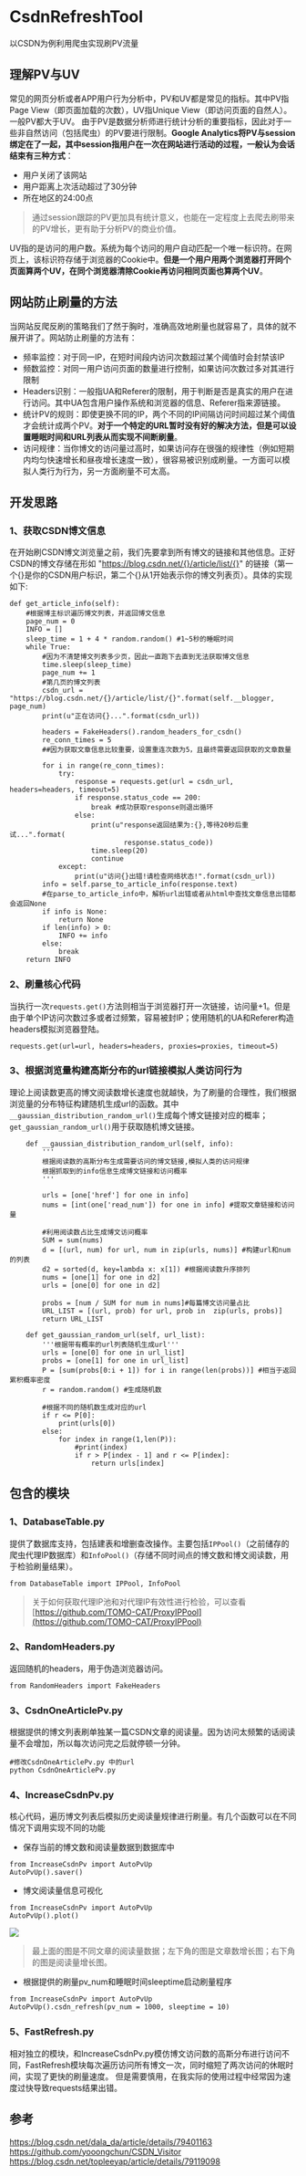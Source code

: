 # CsdnRefreshTool
以CSDN为例利用爬虫实现刷PV流量
## 理解PV与UV
常见的网页分析或者APP用户行为分析中，PV和UV都是常见的指标。其中PV指Page View（即页面加载的次数），UV指Unique View（即访问页面的自然人）。一般PV都大于UV。
由于PV是数据分析师进行统计分析的重要指标，因此对于一些非自然访问（包括爬虫）的PV要进行限制。**Google Analytics将PV与session绑定在了一起，其中session指用户在一次在网站进行活动的过程，一般认为会话结束有三种方式**：

* 用户关闭了该网站
* 用户距离上次活动超过了30分钟
* 所在地区的24:00点

>通过session跟踪的PV更加具有统计意义，也能在一定程度上去爬去刷带来的PV增长，更有助于分析PV的商业价值。


UV指的是访问的用户数。系统为每个访问的用户自动匹配一个唯一标识符。在网页上，该标识符存储于浏览器的Cookie中。**但是一个用户用两个浏览器打开同个页面算两个UV，在同个浏览器清除Cookie再访问相同页面也算两个UV**。
## 网站防止刷量的方法
当网站反爬反刷的策略我们了然于胸时，准确高效地刷量也就容易了，具体的就不展开讲了。网站防止刷量的方法有：

* 频率监控：对于同一IP，在短时间段内访问次数超过某个阈值时会封禁该IP
* 频数监控：对同一用户访问页面的数量进行控制，如果访问次数过多对其进行限制
*  Headers识别：一般指UA和Referer的限制，用于判断是否是真实的用户在进行访问。其中UA包含用户操作系统和浏览器的信息、Referer指来源链接。
* 统计PV的规则：即使更换不同的IP，两个不同的IP间隔访问时间超过某个阈值才会统计成两个PV。**对于一个特定的URL暂时没有好的解决方法，但是可以设置睡眠时间和URL列表从而实现不间断刷量**。
* 访问规律：当你博文的访问量过高时，如果访问存在很强的规律性（例如短期内均匀快速增长和昼夜增长速度一致），很容易被识别成刷量。一方面可以模拟人类行为行为，另一方面刷量不可太高。

## 开发思路
### 1、获取CSDN博文信息
在开始刷CSDN博文浏览量之前，我们先要拿到所有博文的链接和其他信息。正好CSDN的博文存储在形如 "https://blog.csdn.net/{}/article/list/{}" 的链接（第一个{}是你的CSDN用户标识，第二个{}从1开始表示你的博文列表页）。具体的实现如下:

```
def get_article_info(self):
    #根据博主标识遍历博文列表，并返回博文信息
    page_num = 0
    INFO = []
    sleep_time = 1 + 4 * random.random() #1~5秒的睡眠时间
    while True:
        #因为不清楚博文列表多少页，因此一直跑下去直到无法获取博文信息
        time.sleep(sleep_time)
        page_num += 1
        #第几页的博文列表
        csdn_url = "https://blog.csdn.net/{}/article/list/{}".format(self.__blogger, page_num)
        print(u"正在访问{}...".format(csdn_url))

        headers = FakeHeaders().random_headers_for_csdn()
        re_conn_times = 5
        ##因为获取文章信息比较重要，设置重连次数为5，且最终需要返回获取的文章数量

        for i in range(re_conn_times):
            try:
                response = requests.get(url = csdn_url, headers=headers, timeout=5)
                if response.status_code == 200:
                    break #成功获取response则退出循环
                else:
                    print(u"response返回结果为:{},等待20秒后重试...".format(
                            response.status_code))
                    time.sleep(20)
                    continue
            except:
                print(u"访问{}出错!请检查网络状态!".format(csdn_url))
        info = self.parse_to_article_info(response.text)
        #在parse_to_article_info中，解析url出错或者从html中查找文章信息出错都会返回None
        if info is None:
            return None
        if len(info) > 0:
            INFO += info
        else:
            break
    return INFO
```
### 2、刷量核心代码
当执行一次`requests.get()`方法则相当于浏览器打开一次链接，访问量+1。但是由于单个IP访问次数过多或者过频繁，容易被封IP；使用随机的UA和Referer构造headers模拟浏览器登陆。
```
requests.get(url=url, headers=headers, proxies=proxies, timeout=5)
```
### 3、根据浏览量构建高斯分布的url链接模拟人类访问行为
理论上阅读数更高的博文阅读数增长速度也就越快，为了刷量的合理性，我们根据浏览量的分布特征构建随机生成url的函数。其中`__gaussian_distribution_random_url()`生成每个博文链接对应的概率；`get_gaussian_random_url()`用于获取随机博文链接。
```
    def __gaussian_distribution_random_url(self, info):
        '''
        根据阅读数的高斯分布生成需要访问的博文链接,模拟人类的访问规律
        根据抓取到的info信息生成博文链接和访问概率
        '''
        
        urls = [one['href'] for one in info]
        nums = [int(one['read_num']) for one in info] #提取文章链接和访问量

        #利用阅读数占比生成博文访问概率
        SUM = sum(nums) 
        d = [(url, num) for url, num in zip(urls, nums)] #构建url和num的列表
        d2 = sorted(d, key=lambda x: x[1]) #根据阅读数升序排列
        nums = [one[1] for one in d2]
        urls = [one[0] for one in d2]
        
        probs = [num / SUM for num in nums]#每篇博文访问量占比
        URL_LIST = [(url, prob) for url, prob in  zip(urls, probs)]
        return URL_LIST
        
    def get_gaussian_random_url(self, url_list):
        '''根据带有概率的url列表随机生成url'''
        urls = [one[0] for one in url_list]
        probs = [one[1] for one in url_list]
        P = [sum(probs[0:i + 1]) for i in range(len(probs))] #相当于返回累积概率密度
        r = random.random() #生成随机数
        
        #根据不同的随机数生成对应的url
        if r <= P[0]:
            print(urls[0])
        else:
            for index in range(1,len(P)):
                #print(index)
                if r > P[index - 1] and r <= P[index]:
                    return urls[index]
```
## 包含的模块
### 1、DatabaseTable.py
提供了数据库支持，包括建表和增删查改操作。主要包括`IPPool()`（之前储存的爬虫代理IP数据库）和`InfoPool()`（存储不同时间点的博文数和博文阅读数，用于检验刷量结果）。
```
from DatabaseTable import IPPool, InfoPool
```
>关于如何获取代理IP池和对代理IP有效性进行检验，可以查看[https://github.com/TOMO-CAT/ProxyIPPool](https://github.com/TOMO-CAT/ProxyIPPool)

### 2、RandomHeaders.py
返回随机的headers，用于伪造浏览器访问。
```
from RandomHeaders import FakeHeaders
```
### 3、CsdnOneArticlePv.py
根据提供的博文列表刷单独某一篇CSDN文章的阅读量。因为访问太频繁的话阅读量不会增加，所以每次访问完之后就停顿一分钟。
```
#修改CsdnOneArticlePv.py 中的url
python CsdnOneArticlePv.py
```
### 4、IncreaseCsdnPv.py
核心代码，遍历博文列表后模拟历史阅读量规律进行刷量。有几个函数可以在不同情况下调用实现不同的功能

* 保存当前的博文数和阅读量数据到数据库中

```
from IncreaseCsdnPv import AutoPvUp
AutoPvUp().saver()
```

* 博文阅读量信息可视化

```
from IncreaseCsdnPv import AutoPvUp
AutoPvUp().plot()
```
![](https://github.com/TOMO-CAT/CsdnRefreshTool/blob/master/csdn_article_info.png)
>最上面的图是不同文章的阅读量数据；左下角的图是文章数增长图；右下角的图是阅读量增长图。

* 根据提供的刷量pv_num和睡眠时间sleeptime启动刷量程序

```
from IncreaseCsdnPv import AutoPvUp
AutoPvUp().csdn_refresh(pv_num = 1000, sleeptime = 10)
```
### 5、FastRefresh.py
相对独立的模块，和IncreaseCsdnPv.py模仿博文访问数的高斯分布进行访问不同，FastRefresh模块每次遍历访问所有博文一次，同时缩短了两次访问的休眠时间，实现了更快的刷量速度。
但是需要慎用，在我实际的使用过程中经常因为速度过快导致requests结果出错。

## 参考
https://blog.csdn.net/dala_da/article/details/79401163
https://github.com/yooongchun/CSDN_Visitor
https://blog.csdn.net/topleeyap/article/details/79119098
